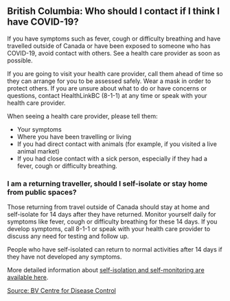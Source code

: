 ## British Columbia: Who should I contact if I think I have COVID-19?

If you have symptoms such as fever, cough or difficulty breathing and have travelled outside of Canada or have been exposed to someone who has COVID-19, avoid contact with others. See a health care provider as soon as possible.

If you are going to visit your health care provider, call them ahead of time so they can arrange for you to be assessed safely. Wear a mask in order to protect others. If you are unsure about what to do or have concerns or questions, contact HealthLinkBC (8-1-1) at any time or speak with your health care provider.

When seeing a health care provider, please tell them:

- Your symptoms
- Where you have been travelling or living
- If you had direct contact with animals (for example, if you visited a live animal market)
- If you had close contact with a sick person, especially if they had a fever, cough or difficulty breathing.

### I am a returning traveller, should I self-isolate or stay home from public spaces?

Those returning from travel outside of Canada should stay at home and self-isolate for 14 days after they have returned. Monitor yourself daily for symptoms like fever, cough or difficulty breathing for these 14 days. If you develop symptoms, call 8-1-1 or speak with your health care provider to discuss any need for testing and follow up.

People who have self-isolated can return to normal activities after 14 days if they have not developed any symptoms. 

More detailed information about [self-isolation and self-monitoring are available here](http://www.bccdc.ca/health-info/diseases-conditions/covid-19/testing-isolation).

[Source: BV Centre for Disease Control](http://www.bccdc.ca/health-info/diseases-conditions/covid-19/common-questions)
